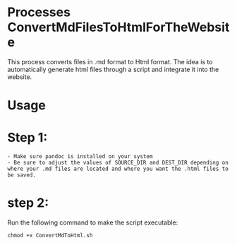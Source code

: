 # Processes ConvertMdFilesToHtmlForTheWebsite
This process converts files in .md format to Html format. The idea is to automatically generate html files through a script and integrate it into the website.

# Usage
  # Step 1: 
    - Make sure pandoc is installed on your system
    - Be sure to adjust the values of SOURCE_DIR and DEST_DIR depending on where your .md files are located and where you want the .html files to be saved.
  # step 2:
  Run the following command to make the script executable:

    chmod +x ConvertMdToHtml.sh

    

    
